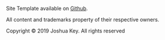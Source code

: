 
Site Template available on [Github](https://github.com/t413/SinglePaged).

All content and trademarks property of their respective owners.

Copyright © 2019 Joshua Key. All rights reserved

